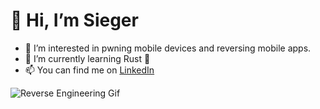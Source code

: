 👋 Hi, I’m Sieger
=================

- 👀 I’m interested in pwning mobile devices and reversing mobile apps.
- 🌱 I’m currently learning Rust :crab:
- 📫 You can find me on [LinkedIn](https://www.linkedin.com/in/sieger-v)

![Reverse Engineering Gif](/TPtJ.gif)

<!---
- 💞️ I’m looking to collaborate on  
- 📫 How to reach me ...
-->
<!---
sieger82/sieger82 is a ✨ special ✨ repository because its `README.md` (this file) appears on your GitHub profile.
You can click the Preview link to take a look at your changes.
--->
